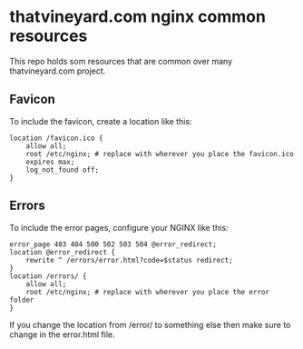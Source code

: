 # thatvineyard.com nginx common resources

This repo holds som resources that are common over many thatvineyard.com project. 

## Favicon

To include the favicon, create a location like this:

```nginx
location /favicon.ico {
    allow all;
    root /etc/nginx; # replace with wherever you place the favicon.ico
    expires max;
    log_not_found off;
}
```

## Errors

To include the error pages, configure your NGINX like this:

```nginx
error_page 403 404 500 502 503 504 @error_redirect;
location @error_redirect {
    rewrite ^ /errors/error.html?code=$status redirect;
}
location /errors/ {
    allow all;
    root /etc/nginx; # replace with wherever you place the error folder
}
```

If you change the location from /error/ to something else then make sure to change in the error.html file.
